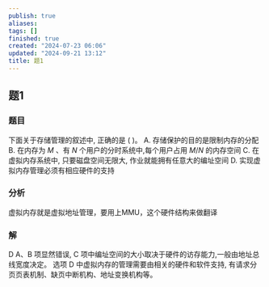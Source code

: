 ```yaml
---
publish: true
aliases: 
tags: []
finished: true
created: "2024-07-23 06:06"
updated: "2024-09-21 13:12"
title: 题1
---
```

## 题1
### 题目
下面关于存储管理的叙述中, 正确的是 ( )。
A. 存储保护的目的是限制内存的分配
B. 在内存为 $M$ 、有 $N$ 个用户的分时系统中,每个用户占用 $M/N$ 的内存空间
C. 在虚拟内存系统中, 只要磁盘空间无限大, 作业就能拥有任意大的编址空间
D. 实现虚拟内存管理必须有相应硬件的支持
### 分析
虚拟内存就是虚拟地址管理，要用上MMU，这个硬件结构来做翻译
### 解
D
A、B 项显然错误, $\mathrm{C}$ 项中编址空间的大小取决于硬件的访存能力,一般由地址总线宽度决定。
选项 D 中虚拟内存的管理需要由相关的硬件和软件支持, 有请求分页页表机制、缺页中断机构、地址变换机构等。

